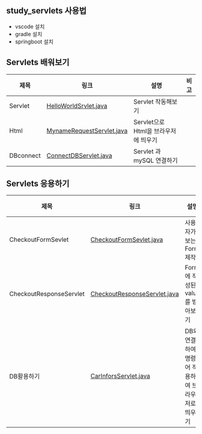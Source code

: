 ## study_servlets 사용법

- vscode 설치
- gradle 설치
- springboot 설치

## Servlets 배워보기
|제목|링크|설명|비고|
|---|---|---|---|
| Servlet |[HelloWorldSrvlet.java](./src/main/java/com/example/study_servlets/HelloWorldServlet.java)| Servlet 작동해보기| |
|Html|[MynameRequestServlet.java](./src/main/java/com/example/study_servlets/controlls/MynameRequestServlet.java)|Servlet으로 Html을 브라우저에 띄우기||
| DBconnect |[ConnectDBServlet.java](./src/main/java/com/example/study_servlets/controlls/ConnectDBServlet.java)| Servlet 과 mySQL 연결하기 ||



## Servlets 응용하기
|제목|링크|설명|비고|
|---|---|---|---|
| CheckoutFormSevlet|[CheckoutFormSevlet.java](./src/main/java/com/example/study_servlets/controlls/CheckoutFormServlet.java) | 사용자가 보는 Form 제작| |
| CheckoutResponseServlet | [CheckoutResponseServlet.java](./src/main/java/com/example/study_servlets/controlls/CheckoutResponseServlet.java) | Form에 작성된 value를 받아보기 ||
|DB활용하기|[CarInforsServlet.java](./src/main/java/com/example/study_servlets/controlls/CarInforsServlet.java) | DB와 연결하여 명령어 적용하여 브라우저로 띄우기 | 메소드 적용함.|
